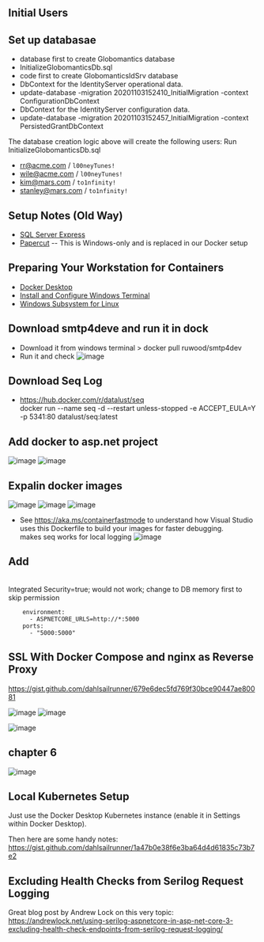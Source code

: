 ## Initial Users

## Set up databasae
* database first to create Globomantics database
* InitializeGlobomanticsDb.sql
* code first to create GlobomanticsIdSrv database
* DbContext for the IdentityServer operational data.
* update-database -migration 20201103152410_InitialMigration -context ConfigurationDbContext
* DbContext for the IdentityServer configuration data.
* update-database -migration 20201103152457_InitialMigration -context PersistedGrantDbContext

The database creation logic above will create the following users: Run InitializeGlobomanticsDb.sql
* rr@acme.com / `l00neyTunes!`
* wile@acme.com / `l00neyTunes!`
* kim@mars.com / `to1nfinity!`
* stanley@mars.com / `to1nfinity!`

## Setup Notes (Old Way)
* [SQL Server Express](https://www.microsoft.com/en-us/sql-server/sql-server-downloads)
* [Papercut](https://github.com/ChangemakerStudios/Papercut-SMTP) -- This is Windows-only and is replaced in our Docker setup

## Preparing Your Workstation for Containers
* [Docker Desktop](https://www.docker.com/products/docker-desktop)
* [Install and Configure Windows Terminal](https://gist.github.com/dahlsailrunner/ec99e195b2a4903748a74df64a1f1a94)
* [Windows Subsystem for Linux](https://docs.microsoft.com/en-us/windows/wsl/install-win10)

## Download smtp4deve and run it in dock
* Download it from windows terminal > docker pull ruwood/smtp4dev
* Run it and check
![image](https://user-images.githubusercontent.com/64368109/134342917-7237e15a-5bcd-407d-8649-d75bcc7a80bc.png)

## Download Seq Log
* https://hub.docker.com/r/datalust/seq
<br>docker run --name seq -d --restart unless-stopped -e ACCEPT_EULA=Y -p 5341:80 datalust/seq:latest

## Add docker to asp.net project
![image](https://user-images.githubusercontent.com/64368109/134362340-13e70c62-85ed-4ca6-a066-6e9fdbd14ce6.png)
![image](https://user-images.githubusercontent.com/64368109/134362376-46542d69-d78b-449e-abc1-c1159a56e465.png)

## Expalin docker images
![image](https://user-images.githubusercontent.com/64368109/134365684-2b4471d3-1176-46cb-8fe0-48c941e94ef9.png)
![image](https://user-images.githubusercontent.com/64368109/134365896-0b9afb58-8562-4d81-bf85-b0e815c41d58.png)
![image](https://user-images.githubusercontent.com/64368109/134366251-d55da77d-9854-41fe-bab7-d580a224cc34.png)
* See https://aka.ms/containerfastmode to understand how Visual Studio uses this Dockerfile to build your images for faster debugging.
<br> makes seq works for local logging
![image](https://user-images.githubusercontent.com/64368109/134368592-c8dd0b18-0c0b-463c-8655-6872afe22705.png)

## Add 
<br>Integrated Security=true; would not work; change to DB memory first to skip permission
```
    environment:
      - ASPNETCORE_URLS=http://*:5000
    ports:
      - "5000:5000"
```

## SSL With Docker Compose and nginx as Reverse Proxy
https://gist.github.com/dahlsailrunner/679e6dec5fd769f30bce90447ae80081

![image](https://user-images.githubusercontent.com/64368109/134390023-f7b39210-3aa5-4daa-9ee7-089418295df4.png)
![image](https://user-images.githubusercontent.com/64368109/134390143-ef4540fe-4a8a-4c42-a009-17f6a7aed980.png)

![image](https://user-images.githubusercontent.com/64368109/134608422-1ce37099-95aa-4f8b-8446-8122eeee9ae5.png)

## chapter 6
![image](https://user-images.githubusercontent.com/64368109/134609437-80192d27-3a6e-41b3-92c2-6106107ab4c4.png)

## Local Kubernetes Setup
Just use the Docker Desktop Kubernetes instance (enable it in Settings within Docker Desktop).

Then here are some handy notes: 
https://gist.github.com/dahlsailrunner/1a47b0e38f6e3ba64d4d61835c73b7e2

## Excluding Health Checks from Serilog Request Logging
Great blog post by Andrew Lock on this very topic:
https://andrewlock.net/using-serilog-aspnetcore-in-asp-net-core-3-excluding-health-check-endpoints-from-serilog-request-logging/
